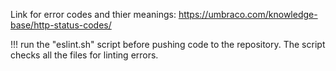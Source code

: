 Link for error codes and thier meanings: https://umbraco.com/knowledge-base/http-status-codes/

!!! run the "eslint.sh" script before pushing code to the repository. The script checks all the files for linting errors.